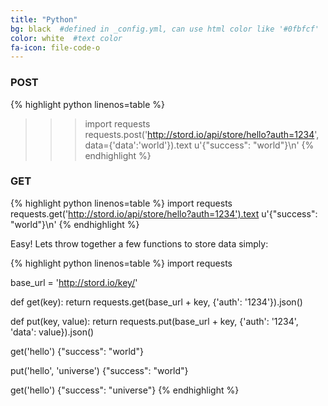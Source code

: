 ```yaml
---
title: "Python"
bg: black  #defined in _config.yml, can use html color like '#0fbfcf'
color: white  #text color
fa-icon: file-code-o
---
```


### POST

{% highlight python linenos=table %}
>>> import requests
>>> requests.post('http://stord.io/api/store/hello?auth=1234', data={'data':'world'}).text
u'{"success": "world"}\n'
{% endhighlight %}

### GET

{% highlight python linenos=table %}
import requests
requests.get('http://stord.io/api/store/hello?auth=1234').text
u'{"success": "world"}\n'
{% endhighlight %}

Easy! Lets throw together a few functions to store data simply:

{% highlight python linenos=table %}
import requests


base_url = 'http://stord.io/key/'

def get(key):
    return requests.get(base_url + key, {'auth': '1234'}).json()

def put(key, value):
    return requests.put(base_url + key, {'auth': '1234', 'data': value}).json()

get('hello')
{"success": "world"}

put('hello', 'universe')
{"success": "world"}

get('hello')
{"success": "universe"}
{% endhighlight %}
